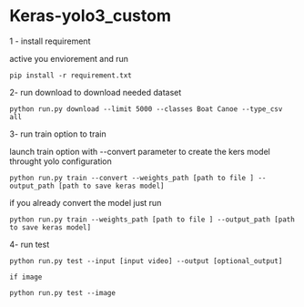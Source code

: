 # Keras-yolo3_custom
1  - install requirement

 active you enviorement and run 

    pip install -r requirement.txt

2- run download to download needed dataset

    python run.py download --limit 5000 --classes Boat Canoe --type_csv all
3- run train option to train

launch train option  with --convert parameter to create the kers model throught yolo configuration

    python run.py train --convert --weights_path [path to file ] --output_path [path to save keras model] 

if you already convert the model just run

    python run.py train --weights_path [path to file ] --output_path [path to save keras model]

4- run test 

    python run.py test --input [input video] --output [optional_output]

    if image 

    python run.py test --image



